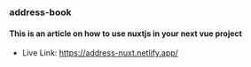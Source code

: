 ### address-book

#### This is an article on how to use nuxtjs in your next vue project

<!-- ```bash
# install dependencies
$ yarn install

# serve with hot reload at localhost:3000
$ yarn dev

# build for production and launch server
$ yarn build
$ yarn start

# generate static project
$ yarn generate
``` -->

 - Live Link: https://address-nuxt.netlify.app/